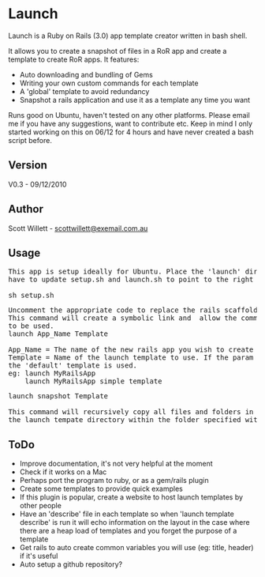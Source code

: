 Launch
======

Launch is a Ruby on Rails (3.0) app template creator written in bash shell. 

It allows you to create a snapshot of files in a RoR app and create a template to create RoR apps.
It features:
- Auto downloading and bundling of Gems
- Writing your own custom commands for each template
- A 'global' template to avoid redundancy
- Snapshot a rails application and use it as a template any time you want

Runs good on Ubuntu, haven't tested on any other platforms.
Please email me if you have any suggestions, want to contribute etc. Keep in mind I only started working on this on 06/12 for 4 hours and have never created a bash script before.

Version
-------

V0.3 - 09/12/2010

Author
------

Scott Willett - scottwillett@exemail.com.au

Usage
-----
<pre>
This app is setup ideally for Ubuntu. Place the 'launch' directory in your home folder. Feel free to place the folder elsewhere, but you will 
have to update setup.sh and launch.sh to point to the right directories.

sh setup.sh
</pre>
<pre>
Uncomment the appropriate code to replace the rails scaffold template.
This command will create a symbolic link and  allow the command below 
to be used.
launch App_Name Template

App_Name = The name of the new rails app you wish to create
Template = Name of the launch template to use. If the param isn't specified, 
the 'default' template is used.
eg: launch MyRailsApp
    launch MyRailsApp simple_template
</pre>
<pre>
launch snapshot Template

This command will recursively copy all files and folders in a directory to 
the launch tempate directory within the folder specified with Template.
</pre>

ToDo
----

- Improve documentation, it's not very helpful at the moment
- Check if it works on a Mac
- Perhaps port the program to ruby, or as a gem/rails plugin
- Create some templates to provide quick examples
- If this plugin is popular, create a website to host launch templates by other people
- Have an 'describe' file in each template so when 'launch template describe' is run it will echo information on the layout in the case where there are a heap load of templates and you forget the purpose of a template
- Get rails to auto create common variables you will use (eg: title, header) if it's useful
- Auto setup a github repository?
